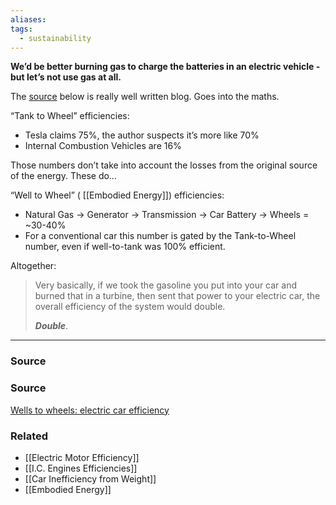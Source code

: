 ```yaml
---
aliases: 
tags:
  - sustainability
---
```

**We’d be better burning gas to charge the batteries in an electric vehicle - but let’s not use gas at all.**

The [source](https://matter2energy.wordpress.com/2013/02/22/wells-to-wheels-electric-car-efficiency/) below is really well written blog. Goes into the maths.

“Tank to Wheel” efficiencies:

- Tesla claims 75%, the author suspects it’s more like 70%
- Internal Combustion Vehicles are 16%

Those numbers don’t take into account the losses from the original source of the energy. These do…

“Well to Wheel” ( [[Embodied Energy]]) efficiencies:

- Natural Gas → Generator → Transmission → Car Battery → Wheels = ~30-40%
- For a conventional car this number is gated by the Tank-to-Wheel number, even if well-to-tank was 100% efficient.

Altogether:

> Very basically, if we took the gasoline you put into your car and burned that in a turbine, then sent that power to your electric car, the overall efficiency of the system would double.
> 
> 
> ***Double***.
> 

---

### Source

### Source

[Wells to wheels: electric car efficiency](https://matter2energy.wordpress.com/2013/02/22/wells-to-wheels-electric-car-efficiency/)

### Related
- [[Electric Motor Efficiency]] 
- [[I.C. Engines Efficiencies]] 
- [[Car Inefficiency from Weight]] 
- [[Embodied Energy]]